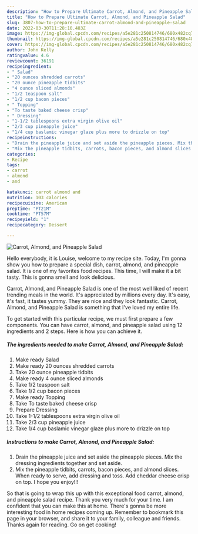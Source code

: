 ```yaml
---
description: "How to Prepare Ultimate Carrot, Almond, and Pineapple Salad"
title: "How to Prepare Ultimate Carrot, Almond, and Pineapple Salad"
slug: 3807-how-to-prepare-ultimate-carrot-almond-and-pineapple-salad
date: 2022-03-30T11:28:10.483Z
image: https://img-global.cpcdn.com/recipes/a5e281c250814746/680x482cq70/carrot-almond-and-pineapple-salad-recipe-main-photo.jpg
thumbnail: https://img-global.cpcdn.com/recipes/a5e281c250814746/680x482cq70/carrot-almond-and-pineapple-salad-recipe-main-photo.jpg
cover: https://img-global.cpcdn.com/recipes/a5e281c250814746/680x482cq70/carrot-almond-and-pineapple-salad-recipe-main-photo.jpg
author: John Kelly
ratingvalue: 4.6
reviewcount: 36191
recipeingredient:
- " Salad"
- "20 ounces shredded carrots"
- "20 ounce pineapple tidbits"
- "4 ounce sliced almonds"
- "1/2 teaspoon salt"
- "1/2 cup bacon pieces"
- " Topping"
- "To taste baked cheese crisp"
- " Dressing"
- "1-1/2 tablespoons extra virgin olive oil"
- "2/3 cup pineapple juice"
- "1/4 cup baslamic vinegar glaze plus more to drizzle on top"
recipeinstructions:
- "Drain the pineapple juice and set aside the pineapple pieces. Mix the dressing ingredients together and set aside."
- "Mix the pineapple tidbits, carrots, bacon pieces, and almond slices. When ready to serve, add dressing and toss. Add cheddar cheese crisp on top. I hope you enjoy!!!"
categories:
- Recipe
tags:
- carrot
- almond
- and

katakunci: carrot almond and 
nutrition: 103 calories
recipecuisine: American
preptime: "PT21M"
cooktime: "PT57M"
recipeyield: "1"
recipecategory: Dessert

---
```



![Carrot, Almond, and Pineapple Salad](https://img-global.cpcdn.com/recipes/a5e281c250814746/680x482cq70/carrot-almond-and-pineapple-salad-recipe-main-photo.jpg)

Hello everybody, it is Louise, welcome to my recipe site. Today, I'm gonna show you how to prepare a special dish, carrot, almond, and pineapple salad. It is one of my favorites food recipes. This time, I will make it a bit tasty. This is gonna smell and look delicious.



Carrot, Almond, and Pineapple Salad is one of the most well liked of recent trending meals in the world. It's appreciated by millions every day. It's easy, it's fast, it tastes yummy. They are nice and they look fantastic. Carrot, Almond, and Pineapple Salad is something that I've loved my entire life.


To get started with this particular recipe, we must first prepare a few components. You can have carrot, almond, and pineapple salad using 12 ingredients and 2 steps. Here is how you can achieve it.

<!--inarticleads1-->

##### The ingredients needed to make Carrot, Almond, and Pineapple Salad:

1. Make ready  Salad
1. Make ready 20 ounces shredded carrots
1. Take 20 ounce pineapple tidbits
1. Make ready 4 ounce sliced almonds
1. Take 1/2 teaspoon salt
1. Take 1/2 cup bacon pieces
1. Make ready  Topping
1. Take To taste baked cheese crisp
1. Prepare  Dressing
1. Take 1-1/2 tablespoons extra virgin olive oil
1. Take 2/3 cup pineapple juice
1. Take 1/4 cup baslamic vinegar glaze plus more to drizzle on top




<!--inarticleads2-->

##### Instructions to make Carrot, Almond, and Pineapple Salad:

1. Drain the pineapple juice and set aside the pineapple pieces. Mix the dressing ingredients together and set aside.
1. Mix the pineapple tidbits, carrots, bacon pieces, and almond slices. When ready to serve, add dressing and toss. Add cheddar cheese crisp on top. I hope you enjoy!!!




So that is going to wrap this up with this exceptional food carrot, almond, and pineapple salad recipe. Thank you very much for your time. I am confident that you can make this at home. There's gonna be more interesting food in home recipes coming up. Remember to bookmark this page in your browser, and share it to your family, colleague and friends. Thanks again for reading. Go on get cooking!
